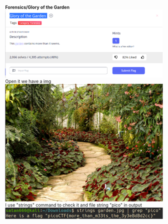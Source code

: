 **Forensics/Glory of the Garden**
![](problem.png)\
Open it we have a img 
![](garden.png)\
I use "strings" command to check it and file string "pico" in output\
![](strings.png)